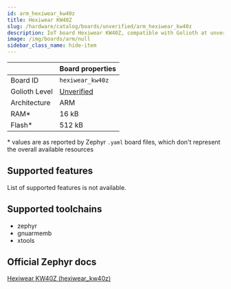 ```yaml
---
id: arm_hexiwear_kw40z
title: Hexiwear KW40Z
slug: /hardware/catalog/boards/unverified/arm_hexiwear_kw40z
description: IoT board Hexiwear KW40Z, compatible with Golioth at unverified level.
image: /img/boards/arm/null
sidebar_class_name: hide-item
---
```


[//]: # (This is an auto-generated file, do not edit! Changes to it will be lost upon re-generation)



|                | Board properties     |
| -------------  | -------------------- |
| Board ID       | `hexiwear_kw40z` |
| Golioth Level  | [Unverified](/hardware#unverified-boards) |
| Architecture   | ARM |
| RAM*           | 16 kB |
| Flash*         | 512 kB |

\* values are as reported by Zephyr `.yaml` board files, which don't represent the overall available resources



## Supported features

List of supported features is not available.

## Supported toolchains

* zephyr
* gnuarmemb
* xtools

## Official Zephyr docs

[Hexiwear KW40Z (hexiwear_kw40z)](https://docs.zephyrproject.org/latest/boards/arm/hexiwear_kw40z/doc/index.html)
